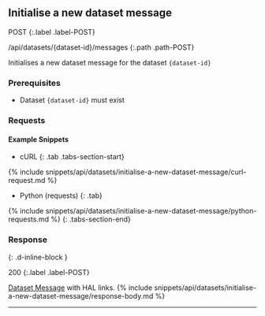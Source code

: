 ## Initialise a new dataset message

POST
{:.label .label-POST}

/api/datasets/{dataset-id}/messages
{:.path .path-POST}

Initialises a new dataset message for the dataset `{dataset-id}`

### Prerequisites
- Dataset `{dataset-id}` must exist

### Requests
#### Example Snippets
- cURL
{: .tab .tabs-section-start}

{% include snippets/api/datasets/initialise-a-new-dataset-message/curl-request.md %}

- Python (requests)
{: .tab}

{% include snippets/api/datasets/initialise-a-new-dataset-message/python-requests.md %}
{: .tabs-section-end}

### Response
{: .d-inline-block }

200
{:.label .label-POST}

[Dataset Message](#dataset-message) with HAL links.
{% include snippets/api/datasets/initialise-a-new-dataset-message/response-body.md %}

---
